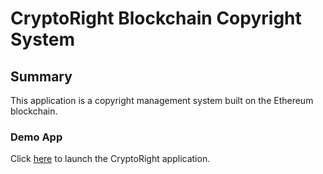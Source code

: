 # CryptoRight Blockchain Copyright System
			
## Summary
			
This application is a copyright management system built on the Ethereum blockchain.
			
### Demo App
			
Click [here](frontend/index.html) to launch the CryptoRight application.
